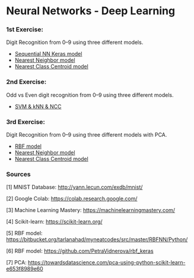 # **Neural Networks - Deep Learning**  

### **1st Exercise:**  
Digit Recognition from 0–9 using three different models. 
   + [Sequential NN Keras model](https://github.com/lkmeta/auth_nndp/blob/main/1st_exercise/nn_exer_1.ipynb)  
   + [Nearest Neighbor model](https://github.com/lkmeta/auth_nndp/blob/main/1st_exercise/nn_model.ipynb)
   + [Nearest Class Centroid model](https://github.com/lkmeta/auth_nndp/blob/main/1st_exercise/ncc_model.ipynb)   

### **2nd Exercise:**  
Odd vs Even digit recognition from 0–9 using three different models. 
   + [SVM & kNN & NCC](https://github.com/lkmeta/auth_nndp/blob/main/2nd_exercise/2nd_exercise.ipynb)  

### **3rd Exercise:**  
Digit Recognition from 0–9 using three different models with PCA. 
   + [RBF model](https://github.com/lkmeta/auth_nndp/blob/main/3rd_exercise/rbf_models.ipynb)  
   + [Nearest Neighbor model](https://github.com/lkmeta/auth_nndl/blob/main/3rd_exercise/knn_model.ipynb)
   + [Nearest Class Centroid model](https://github.com/lkmeta/auth_nndp/blob/main/3rd_exercise/ncc_model.ipynb)  



### **Sources** 

[1] MNIST Database: http://yann.lecun.com/exdb/mnist/

[2] Google Colab: https://colab.research.google.com/

[3] Machine Learning Mastery: https://machinelearningmastery.com/

[4] Scikit-learn: https://scikit-learn.org/ 

[5] RBF model: https://bitbucket.org/tarlanahad/myneatcodes/src/master/RBFNN/Python/ 

[6] RBF model: https://github.com/PetraVidnerova/rbf_keras 

[7] PCA: https://towardsdatascience.com/pca-using-python-scikit-learn-e653f8989e60 
